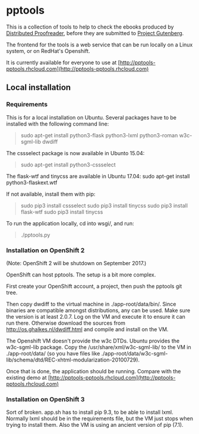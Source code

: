 # pptools

This is a collection of tools to help to check the ebooks produced by
[Distributed Proofreader](pgdp.net), before they are submitted to
[Project Gutenberg](gutenberg.org).

The frontend for the tools is a web service that can be run locally on
a Linux system, or on RedHat's Openshift.

It is currently available for everyone to use at
[http://pptools-pptools.rhcloud.com](http://pptools-pptools.rhcloud.com)


## Local installation

### Requirements

This is for a local installation on Ubuntu. Several packages have to
be installed with the following command line:

>  sudo apt-get install python3-flask python3-lxml python3-roman w3c-sgml-lib dwdiff

The cssselect package is now available in Ubunto 15.04:

>  sudo apt-get install python3-cssselect

The flask-wtf and tinycss are available in Ubuntu 17.04:
   sudo apt-get install python3-flaskext.wtf

If not available, install them with pip:

>  sudo pip3 install cssselect
>  sudo pip3 install tinycss
>  sudo pip3 install flask-wtf
>  sudo pip3 install tinycss

To run the application locally, cd into wsgi/, and run:

>  ./pptools.py


### Installation on OpenShift 2

(Note: OpenShift 2 will be shutdown on September 2017.)

OpenShift can host pptools. The setup is a bit more complex.

First create your OpenShift account, a project, then push the pptools git tree.

Then copy dwdiff to the virtual machine in ./app-root/data/bin/. Since
binaries are compatible amongst distributions, any can be used. Make
sure the version is at least 2.0.7. Log on the VM and execute it to
ensure it can run there. Otherwise download the sources from
http://os.ghalkes.nl/dwdiff.html and compile and install on the VM.

The Openshift VM doesn't provide the w3c DTDs. Ubuntu provides the
w3c-sgml-lib package. Copy the /usr/share/xml/w3c-sgml-lib/ to the VM
in ./app-root/data/ (so you have files like
./app-root/data/w3c-sgml-lib/schema/dtd/REC-xhtml-modularization-20100729).

Once that is done, the application should be running. Compare with the
existing demo at
[http://pptools-pptools.rhcloud.com](http://pptools-pptools.rhcloud.com)


### Installation on OpenShift 3

Sort of broken. app.sh has to install pip 9.3, to be able to install
lxml. Normally lxml should be in the requirements file, but the VM
just stops when trying to install them. Also the VM is using an
ancient version of pip (7.1).
